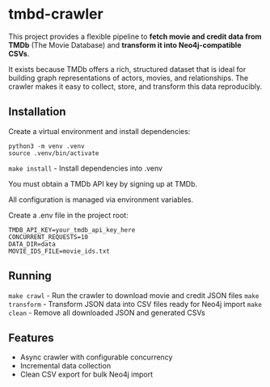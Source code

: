 # tmbd-crawler

This project provides a flexible pipeline to **fetch movie and credit data from TMDb** (The Movie Database) and **transform it into Neo4j-compatible CSVs**.

It exists because TMDb offers a rich, structured dataset that is ideal for building graph representations of actors, movies, and relationships. The crawler makes it easy to collect, store, and transform this data reproducibly.

## Installation

Create a virtual environment and install dependencies:

```
python3 -m venv .venv
source .venv/bin/activate
```

`make install` - Install dependencies into .venv

You must obtain a TMDb API key by signing up at TMDb.

All configuration is managed via environment variables.

Create a .env file in the project root:

```
TMDB_API_KEY=your_tmdb_api_key_here
CONCURRENT_REQUESTS=10
DATA_DIR=data
MOVIE_IDS_FILE=movie_ids.txt
```

## Running

`make crawl` - Run the crawler to download movie and credit JSON files
`make transform` - Transform JSON data into CSV files ready for Neo4j import
`make clean` - Remove all downloaded JSON and generated CSVs


## Features

- Async crawler with configurable concurrency
- Incremental data collection
- Clean CSV export for bulk Neo4j import
